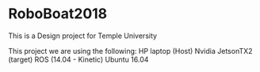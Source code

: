 # RoboBoat2018
This is a Design project for Temple University 

This project we are using the following:
   HP laptop (Host)
  Nvidia JetsonTX2 (target) 
  ROS (14.04 - Kinetic)
  Ubuntu 16.04
  
  
  
